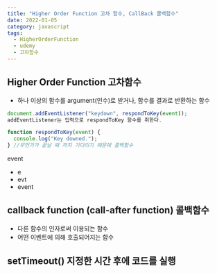 ```yaml
---
title: "Higher Order Function 고차 함수, CallBack 콜백함수"
date: 2022-01-05
category: javascript
tags:
  - HigherOrderFunction
  - udemy
  - 고차함수
---
```



## Higher Order Function 고차함수
- 하나 이상의 함수를 argument(인수)로 받거나, 함수를 결과로 반환하는 함수

```javascript 
document.addEventListener("keydown", respondToKey(event));
addEventListener는 입력으로 respondToKey 함수를 취한다. 

function respondToKey(event) {
  console.log("Key downed.");
} //무언가가 끝날 때 까지 기다리기 때문에 콜백함수
```
event
- e
- evt
- event 

## callback function (call-after function) 콜백함수
- 다른 함수의 인자로써 이용되는 함수
- 어떤 이벤트에 의해 호출되어지는 함수


## setTimeout() 지정한 시간 후에 코드를 실행 
